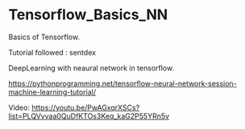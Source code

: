 # Tensorflow_Basics_NN


Basics of Tensorflow.

Tutorial followed : sentdex

DeepLearning with neaural network in tensorflow.

https://pythonprogramming.net/tensorflow-neural-network-session-machine-learning-tutorial/

Video:
https://youtu.be/PwAGxqrXSCs?list=PLQVvvaa0QuDfKTOs3Keq_kaG2P55YRn5v
